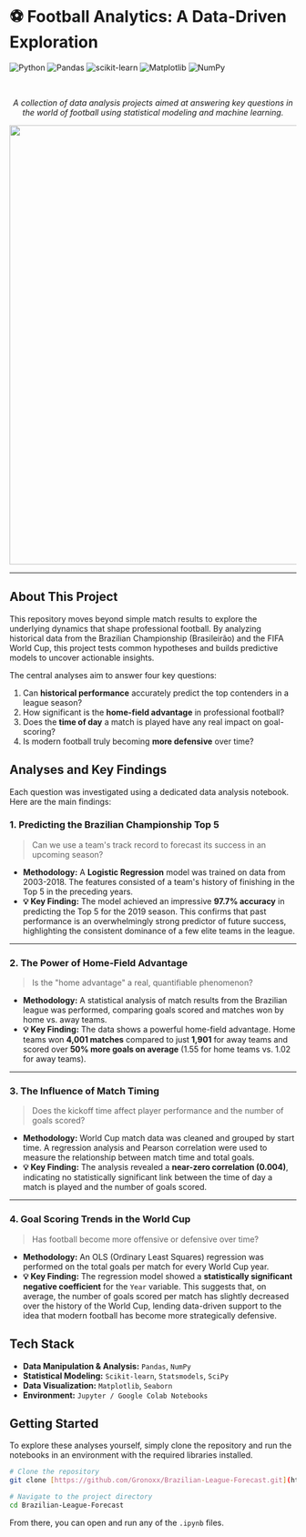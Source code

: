 # ⚽ Football Analytics: A Data-Driven Exploration

![Python](https://img.shields.io/badge/Python-3776AB?style=for-the-badge&logo=python&logoColor=white)
![Pandas](https://img.shields.io/badge/Pandas-2C2D72?style=for-the-badge&logo=pandas&logoColor=white)
![scikit-learn](https://img.shields.io/badge/scikit--learn-F7931E?style=for-the-badge&logo=scikit-learn&logoColor=white)
![Matplotlib](https://img.shields.io/badge/Matplotlib-3776AB?style=for-the-badge&logo=matplotlib&logoColor=white)
![NumPy](https://img.shields.io/badge/Numpy-777BB4?style=for-the-badge&logo=numpy&logoColor=white)

<br>

<p align="center">
  <em>A collection of data analysis projects aimed at answering key questions in the world of football using statistical modeling and machine learning.</em>
</p>

<p align="center">
  <img width="1780" height="772" alt="image" src="https://github.com/user-attachments/assets/b8a4143a-c842-48e4-895b-1e6ab84f6e0f" />
</p>

---

## About This Project

This repository moves beyond simple match results to explore the underlying dynamics that shape professional football. By analyzing historical data from the Brazilian Championship (Brasileirão) and the FIFA World Cup, this project tests common hypotheses and builds predictive models to uncover actionable insights.

The central analyses aim to answer four key questions:
1.  Can **historical performance** accurately predict the top contenders in a league season?
2.  How significant is the **home-field advantage** in professional football?
3.  Does the **time of day** a match is played have any real impact on goal-scoring?
4.  Is modern football truly becoming **more defensive** over time?

## Analyses and Key Findings

Each question was investigated using a dedicated data analysis notebook. Here are the main findings:

### 1. Predicting the Brazilian Championship Top 5
> Can we use a team's track record to forecast its success in an upcoming season?

-   **Methodology:** A **Logistic Regression** model was trained on data from 2003-2018. The features consisted of a team's history of finishing in the Top 5 in the preceding years.
-   **💡 Key Finding:** The model achieved an impressive **97.7% accuracy** in predicting the Top 5 for the 2019 season. This confirms that past performance is an overwhelmingly strong predictor of future success, highlighting the consistent dominance of a few elite teams in the league.

---

### 2. The Power of Home-Field Advantage
> Is the "home advantage" a real, quantifiable phenomenon?

-   **Methodology:** A statistical analysis of match results from the Brazilian league was performed, comparing goals scored and matches won by home vs. away teams.
-   **💡 Key Finding:** The data shows a powerful home-field advantage. Home teams won **4,001 matches** compared to just **1,901** for away teams and scored over **50% more goals on average** (1.55 for home teams vs. 1.02 for away teams).

---

### 3. The Influence of Match Timing
> Does the kickoff time affect player performance and the number of goals scored?

-   **Methodology:** World Cup match data was cleaned and grouped by start time. A regression analysis and Pearson correlation were used to measure the relationship between match time and total goals.
-   **💡 Key Finding:** The analysis revealed a **near-zero correlation (0.004)**, indicating no statistically significant link between the time of day a match is played and the number of goals scored.

---

### 4. Goal Scoring Trends in the World Cup
> Has football become more offensive or defensive over time?

-   **Methodology:** An OLS (Ordinary Least Squares) regression was performed on the total goals per match for every World Cup year.
-   **💡 Key Finding:** The regression model showed a **statistically significant negative coefficient** for the `Year` variable. This suggests that, on average, the number of goals scored per match has slightly decreased over the history of the World Cup, lending data-driven support to the idea that modern football has become more strategically defensive.

## Tech Stack

-   **Data Manipulation & Analysis:** `Pandas`, `NumPy`
-   **Statistical Modeling:** `Scikit-learn`, `Statsmodels`, `SciPy`
-   **Data Visualization:** `Matplotlib`, `Seaborn`
-   **Environment:** `Jupyter / Google Colab Notebooks`

## Getting Started

To explore these analyses yourself, simply clone the repository and run the notebooks in an environment with the required libraries installed.

```bash
# Clone the repository
git clone [https://github.com/Gronoxx/Brazilian-League-Forecast.git](https://github.com/Gronoxx/Brazilian-League-Forecast.git)

# Navigate to the project directory
cd Brazilian-League-Forecast
```
From there, you can open and run any of the `.ipynb` files.
